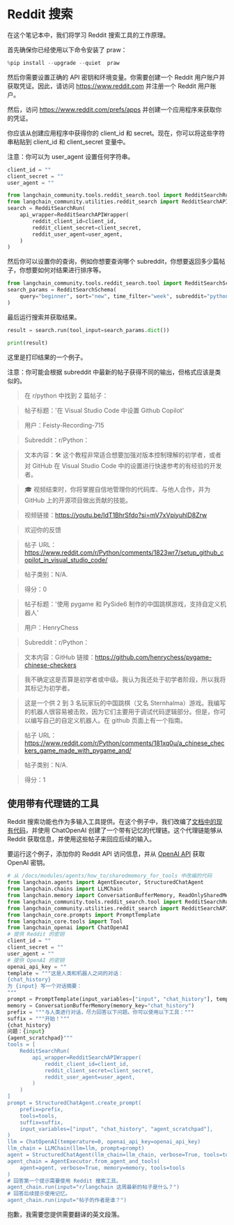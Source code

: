 # Reddit 搜索

在这个笔记本中，我们将学习 Reddit 搜索工具的工作原理。

首先确保你已经使用以下命令安装了 praw：

```python
%pip install --upgrade --quiet  praw
```

然后你需要设置正确的 API 密钥和环境变量。你需要创建一个 Reddit 用户账户并获取凭证。因此，请访问 https://www.reddit.com 并注册一个 Reddit 用户账户。

然后，访问 https://www.reddit.com/prefs/apps 并创建一个应用程序来获取你的凭证。

你应该从创建应用程序中获得你的 client_id 和 secret。现在，你可以将这些字符串粘贴到 client_id 和 client_secret 变量中。

注意：你可以为 user_agent 设置任何字符串。

```python
client_id = ""
client_secret = ""
user_agent = ""
```

```python
from langchain_community.tools.reddit_search.tool import RedditSearchRun
from langchain_community.utilities.reddit_search import RedditSearchAPIWrapper
search = RedditSearchRun(
    api_wrapper=RedditSearchAPIWrapper(
        reddit_client_id=client_id,
        reddit_client_secret=client_secret,
        reddit_user_agent=user_agent,
    )
)
```

然后你可以设置你的查询，例如你想要查询哪个 subreddit，你想要返回多少篇帖子，你想要如何对结果进行排序等。

```python
from langchain_community.tools.reddit_search.tool import RedditSearchSchema
search_params = RedditSearchSchema(
    query="beginner", sort="new", time_filter="week", subreddit="python", limit="2"
)
```

最后运行搜索并获取结果。

```python
result = search.run(tool_input=search_params.dict())
```

```python
print(result)
```

这里是打印结果的一个例子。

注意：你可能会根据 subreddit 中最新的帖子获得不同的输出，但格式应该是类似的。

> 在 r/python 中找到 2 篇帖子：

> 帖子标题：'在 Visual Studio Code 中设置 Github Copilot'

> 用户：Feisty-Recording-715

> Subreddit：r/Python：

> 文本内容：🛠️ 这个教程非常适合想要加强对版本控制理解的初学者，或者对 GitHub 在 Visual Studio Code 中的设置进行快速参考的有经验的开发者。

> 🎓 视频结束时，你将掌握自信地管理你的代码库、与他人合作，并为 GitHub 上的开源项目做出贡献的技能。

> 视频链接：https://youtu.be/IdT1BhrSfdo?si=mV7xVpiyuhlD8Zrw

> 欢迎你的反馈

> 帖子 URL：https://www.reddit.com/r/Python/comments/1823wr7/setup_github_copilot_in_visual_studio_code/

> 帖子类别：N/A.

> 得分：0

> 帖子标题：'使用 pygame 和 PySide6 制作的中国跳棋游戏，支持自定义机器人'

> 用户：HenryChess

> Subreddit：r/Python：

> 文本内容：GitHub 链接：https://github.com/henrychess/pygame-chinese-checkers

> 我不确定这是否算是初学者或中级。我认为我还处于初学者阶段，所以我将其标记为初学者。

> 这是一个供 2 到 3 名玩家玩的中国跳棋（又名 Sternhalma）游戏。我编写的机器人很容易被击败，因为它们主要用于调试代码逻辑部分。但是，你可以编写自己的自定义机器人。在 github 页面上有一个指南。

> 帖子 URL：https://www.reddit.com/r/Python/comments/181xq0u/a_chinese_checkers_game_made_with_pygame_and/

> 帖子类别：N/A.

> 得分：1

## 使用带有代理链的工具

Reddit 搜索功能也作为多输入工具提供。在这个例子中，我们改编了[文档中的现有代码](https://python.langchain.com/v0.1/docs/modules/memory/agent_with_memory/)，并使用 ChatOpenAI 创建了一个带有记忆的代理链。这个代理链能够从 Reddit 获取信息，并使用这些帖子来回应后续的输入。

要运行这个例子，添加你的 Reddit API 访问信息，并从 [OpenAI API](https://help.openai.com/en/articles/4936850-where-do-i-find-my-api-key) 获取 OpenAI 密钥。

```python
# 从 /docs/modules/agents/how_to/sharedmemory_for_tools 中改编的代码
from langchain.agents import AgentExecutor, StructuredChatAgent
from langchain.chains import LLMChain
from langchain.memory import ConversationBufferMemory, ReadOnlySharedMemory
from langchain_community.tools.reddit_search.tool import RedditSearchRun
from langchain_community.utilities.reddit_search import RedditSearchAPIWrapper
from langchain_core.prompts import PromptTemplate
from langchain_core.tools import Tool
from langchain_openai import ChatOpenAI
# 提供 Reddit 的密钥
client_id = ""
client_secret = ""
user_agent = ""
# 提供 OpenAI 的密钥
openai_api_key = ""
template = """这是人类和机器人之间的对话：
{chat_history}
为 {input} 写一个对话摘要：
"""
prompt = PromptTemplate(input_variables=["input", "chat_history"], template=template)
memory = ConversationBufferMemory(memory_key="chat_history")
prefix = """与人类进行对话，尽力回答以下问题。你可以使用以下工具："""
suffix = """开始！"""
{chat_history}
问题：{input}
{agent_scratchpad}"""
tools = [
    RedditSearchRun(
        api_wrapper=RedditSearchAPIWrapper(
            reddit_client_id=client_id,
            reddit_client_secret=client_secret,
            reddit_user_agent=user_agent,
        )
    )
]
prompt = StructuredChatAgent.create_prompt(
    prefix=prefix,
    tools=tools,
    suffix=suffix,
    input_variables=["input", "chat_history", "agent_scratchpad"],
)
llm = ChatOpenAI(temperature=0, openai_api_key=openai_api_key)
llm_chain = LLMChain(llm=llm, prompt=prompt)
agent = StructuredChatAgent(llm_chain=llm_chain, verbose=True, tools=tools)
agent_chain = AgentExecutor.from_agent_and_tools(
    agent=agent, verbose=True, memory=memory, tools=tools
)
# 回答第一个提示需要使用 Reddit 搜索工具。
agent_chain.run(input="r/langchain 这周最新的帖子是什么？")
# 回答后续提示使用记忆。
agent_chain.run(input="帖子的作者是谁？")
```

抱歉，我需要您提供需要翻译的英文段落。